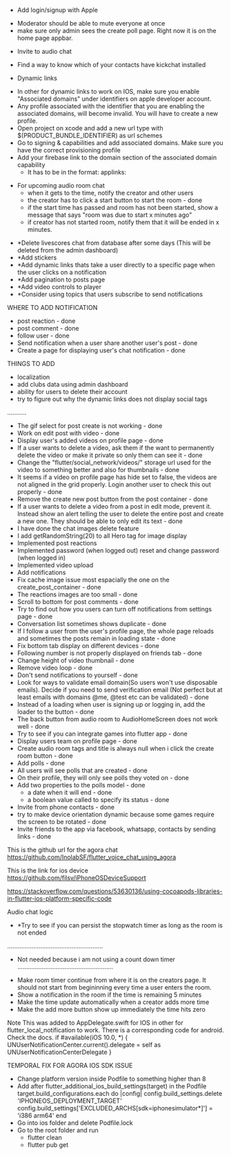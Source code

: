 - Add login/signup with Apple
<!-- - A page with different users best eleven
  - Users should be able to comment and like -->
- Moderator should be able to mute everyone at once
- make sure only admin sees the create poll page. Right now it is on the home page appbar.
<!-- - Take a look at agora setAudioProfile method if you can use it -->
- Invite to audio chat
- Find a way to know which of your contacts have kickchat installed

- Dynamic links

* In other for dynamic links to work on IOS, make sure you enable "Associated domains" under identifiers on apple developer account.
* Any profile associated with the identifier that you are enabling the associated domains, will become invalid. You will have to create a new profile.
* Open project on xcode and add a new url type with $(PRODUCT_BUNDLE_IDENTIFIER) as url schemes
* Go to signing & capabilities and add associated domains. Make sure you have the correct provisioning profile
* Add your firebase link to the domain section of the associated domain capability
  - It has to be in the format: applinks:<firebase-dynamic-link>

- For upcoming audio room chat
  - when it gets to the time, notify the creator and other users
  - the creator has to click a start button to start the room - done
  - if the start time has passed and room has not been started, show a message that says "room was due to start x minutes ago"
  - if creator has not started room, notify them that it will be ended in x minutes.

<!-- - Send verification code to email on signup -->
<!-- - After sharing a screenshot, delete from the users device -->

- \*Delete livescores chat from database after some days (This will be deleted from the admin dashboard)
- \*Add stickers
- \*Add dynamic links thats take a user directly to a specific page when the user clicks on a notification
- \*Add pagination to posts page
- \*Add video controls to player
- \*Consider using topics that users subscribe to send notifications

<!-- - If a user is sending a message to another user for the first time, the page remains in a loading state after the message is sent. -->

WHERE TO ADD NOTIFICATION

- post reaction - done
- post comment - done
- follow user - done
- Send notification when a user share another user's post - done
- Create a page for displaying user's chat notification - done

<!-- - When a user creates a post, notify all his followers
- Send chat
  - If the receiver is still on the app but on a different page, use local notification
- Any post related to the teams you are following
- Any audio room related to the team you are following
- * Randomly send notifications to all users to see other users best eleven
- Breaking news
- Voting -->

THINGS TO ADD

- localization
- add clubs data using admin dashboard
- ability for users to delete their account
- try to figure out why the dynamic links does not display social tags

...........

- The gif select for post create is not working - done
- Work on edit post with video - done
- Display user's added videos on profile page - done
- If a user wants to delete a video, ask them if the want to permanently delete the video or make it private so only them can see it - done
- Change the "flutter/social_network/videos/" storage url used for the video to something better and also for thumbnails - done
- It seems if a video on profile page has hide set to false, the videos are not aligned in the grid properly. Login another user to check this out properly - done
- Remove the create new post button from the post container - done
- If a user wants to delete a video from a post in edit mode, prevent it. Instead show an alert telling the user to delete the entire post and create a new one. They should be able to only edit its text - done
- I have done the chat images delete feature
- I add getRandomString(20) to all Hero tag for image display
- Implemented post reactions
- Implemented password (when logged out) reset and change password (when logged in)
- Implemented video upload
- Add notifications
- Fix cache image issue most espacially the one on the create_post_container - done
- The reactions images are too small - done
- Scroll to bottom for post comments - done
- Try to find out how you users can turn off notifications from settings page - done
- Conversation list sometimes shows duplicate - done
- If I follow a user from the user's profile page, the whole page reloads and sometimes the posts remain in loading state - done
- Fix bottom tab display on different devices - done
- Following number is not properly displayed on friends tab - done
- Change height of video thumbnail - done
- Remove video loop - done
- Don't send notifications to yourself - done
- Look for ways to validate email domain(So users won't use disposable emails). Decide if you need to send verification email (Not perfect but at least emails with domains @me, @test etc can be validated) - done
- Instead of a loading when user is signing up or logging in, add the loader to the button - done
- The back button from audio room to AudioHomeScreen does not work well - done
- Try to see if you can integrate games into flutter app - done
- Display users team on profile page - done
- Create audio room tags and title is always null when i click the create room button - done
- Add polls - done
- All users will see polls that are created - done
- On their profile, they will only see polls they voted on - done
- Add two properties to the polls model - done
  - a date when it will end - done
  - a boolean value called to specify its status - done
- Invite from phone contacts - done
- try to make device orientation dynamic because some games require the screen to be rotated - done
- Invite friends to the app via facebook, whatsapp, contacts by sending links - done

This is the github url for the agora chat
https://github.com/InolabSF/flutter_voice_chat_using_agora

This is the link for ios device
https://github.com/filsv/iPhoneOSDeviceSupport

https://stackoverflow.com/questions/53630136/using-cocoapods-libraries-in-flutter-ios-platform-specific-code

Audio chat logic

- \*Try to see if you can persist the stopwatch timer as long as the room is not ended

.......................................................

- Not needed because i am not using a count down timer
  .......................................................

* Make room timer continue from where it is on the creators page. It should not start from begininning every time a user enters the room.
* Show a notification in the room if the time is remaining 5 minutes
* Make the time update automatically when a creator adds more time
* Make the add more button show up immediately the time hits zero

Note
This was added to AppDelegate.swift for IOS in other for flutter_local_notification to work. There is a corresponding code for android. Check the docs.
if #available(iOS 10.0, \*) {
UNUserNotificationCenter.current().delegate = self as UNUserNotificationCenterDelegate
}

TEMPORAL FIX FOR AGORA IOS SDK ISSUE

- Change platform version inside Podfile to something higher than 8
- Add after flutter_additional_ios_build_settings(target) in the Podfile
  target.build_configurations.each do |config|
  config.build_settings.delete 'IPHONEOS_DEPLOYMENT_TARGET'
  config.build_settings['EXCLUDED_ARCHS[sdk=iphonesimulator*]'] = 'i386 arm64'
  end
- Go into ios folder and delete Podfile.lock
- Go to the root folder and run
  - flutter clean
  - flutter pub get
